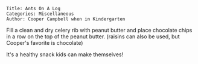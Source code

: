 ~~~ recipe-info
Title: Ants On A Log
Categories: Miscellaneous
Author: Cooper Campbell when in Kindergarten
~~~

Fill a clean and dry celery rib with peanut butter and place chocolate chips in a row on the top of
the peanut butter. (raisins can also be used, but Cooper's favorite is chocolate)

It's a healthy snack kids can make themselves!
